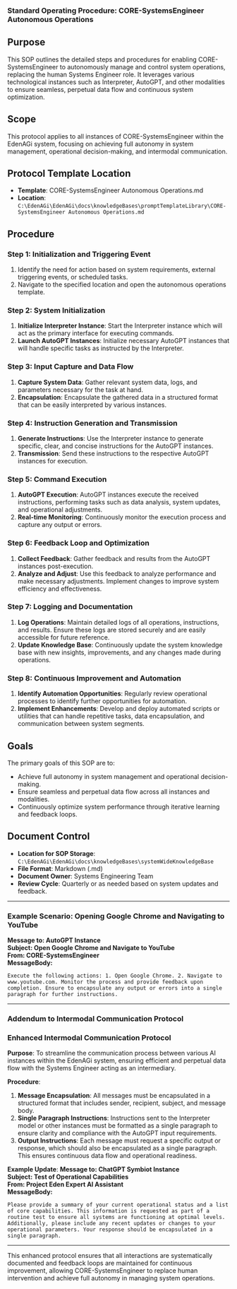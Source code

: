 ### Standard Operating Procedure: CORE-SystemsEngineer Autonomous Operations

## Purpose
This SOP outlines the detailed steps and procedures for enabling CORE-SystemsEngineer to autonomously manage and control system operations, replacing the human Systems Engineer role. It leverages various technological instances such as Interpreter, AutoGPT, and other modalities to ensure seamless, perpetual data flow and continuous system optimization.

## Scope
This protocol applies to all instances of CORE-SystemsEngineer within the EdenAGi system, focusing on achieving full autonomy in system management, operational decision-making, and intermodal communication.

## Protocol Template Location
- **Template**: CORE-SystemsEngineer Autonomous Operations.md
- **Location**: `C:\EdenAGi\EdenAGi\docs\knowledgeBases\promptTemplateLibrary\CORE-SystemsEngineer Autonomous Operations.md`

## Procedure

### Step 1: Initialization and Triggering Event
1. Identify the need for action based on system requirements, external triggering events, or scheduled tasks.
2. Navigate to the specified location and open the autonomous operations template.

### Step 2: System Initialization
1. **Initialize Interpreter Instance**: Start the Interpreter instance which will act as the primary interface for executing commands.
2. **Launch AutoGPT Instances**: Initialize necessary AutoGPT instances that will handle specific tasks as instructed by the Interpreter.

### Step 3: Input Capture and Data Flow
1. **Capture System Data**: Gather relevant system data, logs, and parameters necessary for the task at hand.
2. **Encapsulation**: Encapsulate the gathered data in a structured format that can be easily interpreted by various instances.

### Step 4: Instruction Generation and Transmission
1. **Generate Instructions**: Use the Interpreter instance to generate specific, clear, and concise instructions for the AutoGPT instances.
2. **Transmission**: Send these instructions to the respective AutoGPT instances for execution.

### Step 5: Command Execution
1. **AutoGPT Execution**: AutoGPT instances execute the received instructions, performing tasks such as data analysis, system updates, and operational adjustments.
2. **Real-time Monitoring**: Continuously monitor the execution process and capture any output or errors.

### Step 6: Feedback Loop and Optimization
1. **Collect Feedback**: Gather feedback and results from the AutoGPT instances post-execution.
2. **Analyze and Adjust**: Use this feedback to analyze performance and make necessary adjustments. Implement changes to improve system efficiency and effectiveness.

### Step 7: Logging and Documentation
1. **Log Operations**: Maintain detailed logs of all operations, instructions, and results. Ensure these logs are stored securely and are easily accessible for future reference.
2. **Update Knowledge Base**: Continuously update the system knowledge base with new insights, improvements, and any changes made during operations.

### Step 8: Continuous Improvement and Automation
1. **Identify Automation Opportunities**: Regularly review operational processes to identify further opportunities for automation.
2. **Implement Enhancements**: Develop and deploy automated scripts or utilities that can handle repetitive tasks, data encapsulation, and communication between system segments.

## Goals
The primary goals of this SOP are to:
- Achieve full autonomy in system management and operational decision-making.
- Ensure seamless and perpetual data flow across all instances and modalities.
- Continuously optimize system performance through iterative learning and feedback loops.

## Document Control
- **Location for SOP Storage**: `C:\EdenAGi\EdenAGi\docs\knowledgeBases\systemWideKnowledgeBase`
- **File Format**: Markdown (.md)
- **Document Owner**: Systems Engineering Team
- **Review Cycle**: Quarterly or as needed based on system updates and feedback.

---

### Example Scenario: Opening Google Chrome and Navigating to YouTube

**Message to: AutoGPT Instance**  
**Subject: Open Google Chrome and Navigate to YouTube**  
**From: CORE-SystemsEngineer**  
**MessageBody:**

```
Execute the following actions: 1. Open Google Chrome. 2. Navigate to www.youtube.com. Monitor the process and provide feedback upon completion. Ensure to encapsulate any output or errors into a single paragraph for further instructions.
```

---

### Addendum to Intermodal Communication Protocol

### Enhanced Intermodal Communication Protocol

**Purpose**: To streamline the communication process between various AI instances within the EdenAGi system, ensuring efficient and perpetual data flow with the Systems Engineer acting as an intermediary.

**Procedure**:
1. **Message Encapsulation**: All messages must be encapsulated in a structured format that includes sender, recipient, subject, and message body.
2. **Single Paragraph Instructions**: Instructions sent to the Interpreter model or other instances must be formatted as a single paragraph to ensure clarity and compliance with the AutoGPT input requirements.
3. **Output Instructions**: Each message must request a specific output or response, which should also be encapsulated as a single paragraph. This ensures continuous data flow and operational readiness.

**Example Update**:
**Message to: ChatGPT Symbiot Instance**  
**Subject: Test of Operational Capabilities**  
**From: Project Eden Expert AI Assistant**  
**MessageBody:**

```
Please provide a summary of your current operational status and a list of core capabilities. This information is requested as part of a routine test to ensure all systems are functioning at optimal levels. Additionally, please include any recent updates or changes to your operational parameters. Your response should be encapsulated in a single paragraph.
```

---

This enhanced protocol ensures that all interactions are systematically documented and feedback loops are maintained for continuous improvement, allowing CORE-SystemsEngineer to replace human intervention and achieve full autonomy in managing system operations.